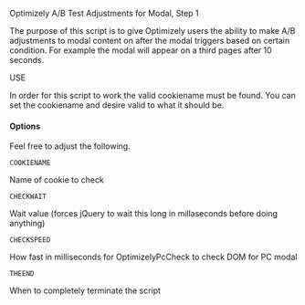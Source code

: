 Optimizely A/B Test Adjustments for Modal, Step 1

The purpose of this script is to give Optimizely users the ability to make A/B adjustments to modal content on after
the modal triggers based on certain condition. For example the modal will appear on a third pages after 10 seconds.

USE

In order for this script to work the valid cookiename must be found. You can set the cookiename and desire valid to
what it should be.

#### Options

Feel free to adjust the following.

`COOKIENAME`

Name of cookie to check

`CHECKWAIT`

Wait value (forces jQuery to wait this long in millaseconds before doing anything)

`CHECKSPEED`

How fast in milliseconds for OptimizelyPcCheck to check DOM for PC modal

`THEEND`

When to completely terminate the script
